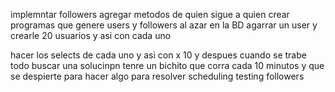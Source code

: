 implemntar followers
agregar metodos de quien sigue a quien
crear programas que genere users y followers al azar en la BD
agarrar un user y crearle 20 usuarios y asi con cada uno

hacer los selects de cada uno y asi con x 10
y despues cuando se trabe todo buscar una solucinpn
tenre un bichito que corra cada 10 minutos y que se despierte para hacer algo para resolver scheduling
testing 
followers
